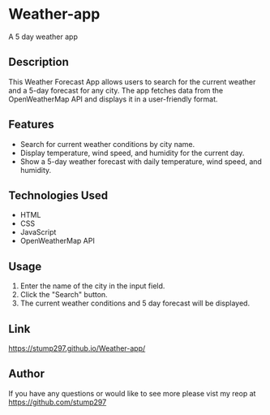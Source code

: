 # Weather-app

A 5 day weather app

## Description

This Weather Forecast App allows users to search for the current weather and a 5-day forecast for any city. The app fetches data from the OpenWeatherMap API and displays it in a user-friendly format.

## Features

- Search for current weather conditions by city name.
- Display temperature, wind speed, and humidity for the current day.
- Show a 5-day weather forecast with daily temperature, wind speed, and humidity.

## Technologies Used

- HTML
- CSS
- JavaScript
- OpenWeatherMap API

## Usage

1. Enter the name of the city in the input field.
2. Click the "Search" button.
3. The current weather conditions and 5 day forecast will be displayed.

## Link

https://stump297.github.io/Weather-app/

## Author

If you have any questions or would like to see more please vist my reop at https://github.com/stump297
